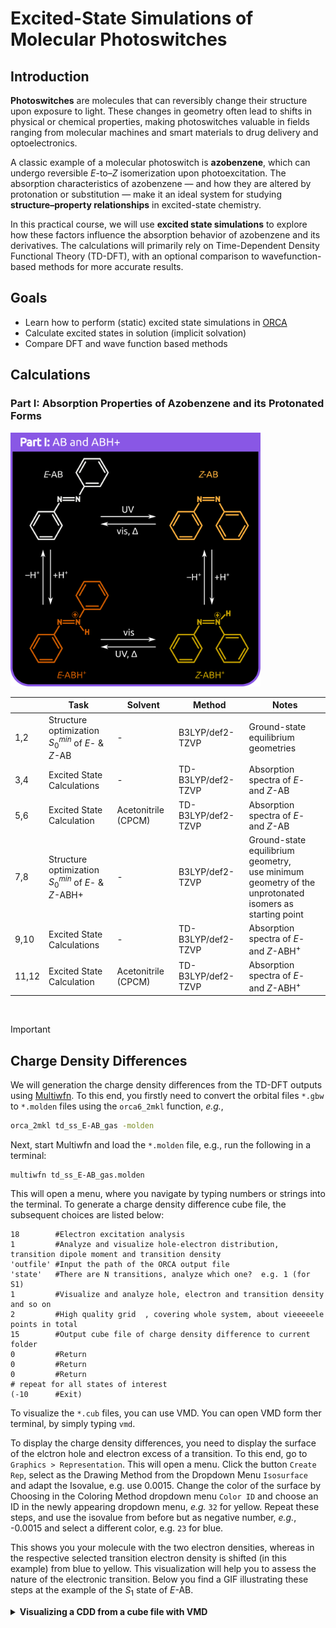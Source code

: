 # Excited-State Simulations of Molecular Photoswitches
## Introduction

**Photoswitches** are molecules that can reversibly change their structure upon exposure to light. 
These changes in geometry often lead to shifts in physical or chemical properties, making photoswitches valuable in fields ranging from molecular machines and smart materials to drug delivery and optoelectronics.

A classic example of a molecular photoswitch is **azobenzene**, which can undergo reversible *E*-to–*Z* isomerization upon photoexcitation. 
The absorption characteristics of azobenzene — and how they are altered by protonation or substitution — make it an ideal system for studying **structure–property relationships** in excited-state chemistry.

In this practical course, we will use **excited state simulations** to explore how these factors influence the absorption behavior of azobenzene and its derivatives. 
The calculations will primarily rely on Time-Dependent Density Functional Theory (TD-DFT), with an optional comparison to wavefunction-based methods for more accurate results.

## Goals

- Learn how to perform (static) excited state simulations in [ORCA](https://www.faccts.de/docs/orca/5.0/tutorials/spec/UVVis.html)
- Calculate excited states in solution (implicit solvation)
- Compare DFT and wave function based methods

## Calculations
### Part I: Absorption Properties of Azobenzene and its Protonated Forms

<img src="https://github.com/CompPhotoChem/bachelor-qc-2/blob/main/azobenzene/img/AB_ABH%2B_black.png" width="400px" />


|      | Task                                      | Solvent        | Method         | Notes                                 |
|------|-------------------------------------------|----------------|----------------|---------------------------------------|
| 1,2   | Structure optimization <br> $S_0^{min}$ of *E*- & *Z*-AB  | -              | B3LYP/def2-TZVP |  Ground-state equilibrium geometries |
| 3,4   | Excited State Calculations | -  | TD-B3LYP/def2-TZVP | Absorption spectra of *E*- and *Z*-AB |
| 5,6   | Excited State Calculation | Acetonitrile (CPCM)  | TD-B3LYP/def2-TZVP | Absorption spectra of *E*- and *Z*-AB |
| 7,8     | Structure optimization  <br> $S_0^{min}$ of *E*- & *Z*-ABH+  | -              | B3LYP/def2-TZVP | Ground-state equilibrium geometry,<br> use minimum geometry of the <br> unprotonated isomers as starting point |
| 9,10  | Excited State Calculations | -  | TD-B3LYP/def2-TZVP | Absorption spectra of *E*- and *Z*-ABH$^+$ |
| 11,12 | Excited State Calculation | Acetonitrile (CPCM)  | TD-B3LYP/def2-TZVP | Absorption spectra of *E*- and *Z*-ABH$^+$ |

<br>

> [!IMPORTANT]  
> ## Charge Density Differences
> 
> We will generation the charge density differences from the TD-DFT outputs using [Multiwfn](http://sobereva.com/multiwfn/).
> To this end, you firstly need to convert the orbital files `*.gbw` to `*.molden` files using the ```orca6_2mkl``` function, *e.g.*, 
> ```bash
> orca_2mkl td_ss_E-AB_gas -molden 
> ```
> Next, start Multiwfn and load the `*.molden` file, e.g., run the following in a terminal:
> 
> ```
> multiwfn td_ss_E-AB_gas.molden
> ```
>
> This will open a menu, where you navigate by typing numbers or strings into the terminal.
> To generate a charge density difference cube file, the subsequent choices are listed below:
> 
> ```
> 18        #Electron excitation analysis
> 1         #Analyze and visualize hole-electron distribution, transition dipole moment and transition density
> 'outfile' #Input the path of the ORCA output file
> 'state'   #There are N transitions, analyze which one?  e.g. 1 (for S1)
> 1         #Visualize and analyze hole, electron and transition density and so on
> 2         #High quality grid  , covering whole system, about vieeeeele points in total
> 15        #Output cube file of charge density difference to current folder
> 0         #Return
> 0         #Return
> 0         #Return
> # repeat for all states of interest
> (-10      #Exit)
> ```
>
> To visualize the `*.cub` files, you can use VMD.
> You can open VMD form ther terminal, by simply typing `vmd`.
> 
> To display the charge density differences, you need to display the surface of the elctron hole and electron excess of a transition.
> To this end, go to `Graphics > Representation`. This will open a menu.
> Click the button `Create Rep`, select as the Drawing Method from the Dropdown Menu `Isosurface` and adapt the Isovalue, e.g. use 0.0015.
> Change the color of the surface by Choosing in the Coloring Method dropdown menu `Color ID` and choose an ID in the newly appearing dropdown menu, *e.g.* `32` for yellow.
> Repeat these steps, and use the isovalue from before but as negative number, *e.g.*, -0.0015 and select a different color, e.g. `23` for blue.
> 
> This shows you your molecule with the two electron densities, whereas in the respective selected transition electron density is shifted (in this example) from blue to yellow.
> This visualization will help you to assess the nature of the electronic transition.
> Below you find a GIF illustrating these steps at the example of the $S_1$ state of *E*-AB.
>
> <details>
> <summary><strong>Visualizing a CDD from a cube file with VMD</strong></summary>
> <img src="https://github.com/CompPhotoChem/bachelor-qc-2/blob/main/azobenzene/img/vmd_cdds.gif" width="800px" />
> </details>
> 

